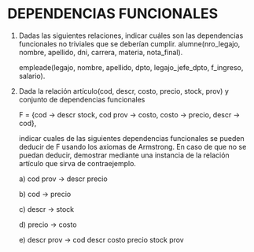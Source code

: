 # DEPENDENCIAS FUNCIONALES
1. Dadas las siguientes relaciones, indicar cuáles son las dependencias funcionales no triviales que se deberían cumplir.
   alumne(nro_legajo, nombre, apellido, dni, carrera, materia, nota_final).

   empleade(legajo, nombre, apellido, dpto, legajo_jefe_dpto, f_ingreso, salario).

2. Dada la relación
   artículo(cod, descr, costo, precio, stock, prov)
   y conjunto de dependencias funcionales

   F = {cod → descr stock, cod prov → costo, costo → precio, descr → cod},

   indicar cuales de las siguientes dependencias funcionales se pueden deducir de F usando los axiomas de Armstrong. En caso de que no se puedan deducir, demostrar mediante una instancia de la 
   relación artículo que sirva de contraejemplo.

   a) cod prov → descr precio
  
   b) cod → precio
  
   c) descr → stock
  
   d) precio → costo
  
   e) descr prov → cod descr costo precio stock prov
